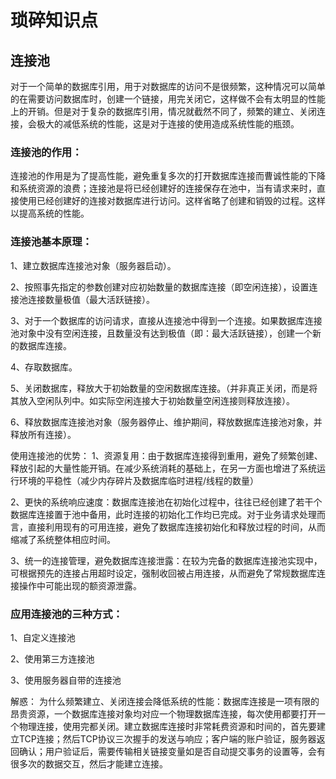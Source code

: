 # 琐碎知识点

## 连接池

对于一个简单的数据库引用，用于对数据库的访问不是很频繁，这种情况可以简单的在需要访问数据库时，创建一个链接，用完关闭它，这样做不会有太明显的性能上的开销。但是对于复杂的数据库引用，情况就截然不同了，频繁的建立、关闭连接，会极大的减低系统的性能，这是对于连接的使用造成系统性能的瓶颈。

### 连接池的作用：

连接池的作用是为了提高性能，避免重复多次的打开数据库连接而曹诚性能的下降和系统资源的浪费；连接池是将已经创建好的连接保存在池中，当有请求来时，直接使用已经创建好的连接对数据库进行访问。这样省略了创建和销毁的过程。这样以提高系统的性能。

### 连接池基本原理：

1、建立数据库连接池对象（服务器启动）。

2、按照事先指定的参数创建对应初始数量的数据库连接（即空闲连接），设置连接池连接数量极值（最大活跃链接）。

3、对于一个数据库的访问请求，直接从连接池中得到一个连接。如果数据库连接池对象中没有空闲连接，且数量没有达到极值（即：最大活跃链接），创建一个新的数据库连接。

4、存取数据库。

5、关闭数据库，释放大于初始数量的空闲数据库连接。（并非真正关闭，而是将其放入空闲队列中。如实际空闲连接大于初始数量空闲连接则释放连接）。

6、释放数据库连接池对象（服务器停止、维护期间，释放数据库连接池对象，并释放所有连接）。

使用连接池的优势：
1、资源复用：由于数据库连接得到重用，避免了频繁创建、释放引起的大量性能开销。在减少系统消耗的基础上，在另一方面也增进了系统运行环境的平稳性（减少内存碎片及数据库临时进程/线程的数量）

2、更快的系统响应速度：数据库连接池在初始化过程中，往往已经创建了若干个数据库连接置于池中备用，此时连接的初始化工作均已完成。对于业务请求处理而言，直接利用现有的可用连接，避免了数据库连接初始化和释放过程的时间，从而缩减了系统整体相应时间。

3、统一的连接管理，避免数据库连接泄露：在较为完备的数据库连接池实现中，可根据预先的连接占用超时设定，强制收回被占用连接，从而避免了常规数据库连接操作中可能出现的额资源泄露。

### 应用连接池的三种方式：

1、自定义连接池

2、使用第三方连接池

3、使用服务器自带的连接池

解惑：
为什么频繁建立、关闭连接会降低系统的性能：数据库连接是一项有限的昂贵资源，一个数据库连接对象均对应一个物理数据库连接，每次使用都要打开一个物理连接，使用完都关闭。建立数据库连接时非常耗费资源和时间的，首先要建立TCP连接；然后TCP协议三次握手的发送与响应；客户端的账户验证，服务器返回确认；用户验证后，需要传输相关链接变量如是否自动提交事务的设置等，会有很多次的数据交互，然后才能建立连接。


